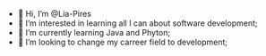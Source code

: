 - 👋 Hi, I’m @Lia-Pires
- 👀 I’m interested in learning all I can about software development;
- 🌱 I’m currently learning Java and Phyton;
- 💞️ I’m looking to change my carreer field to development;

<!---
Lia-Pires/Lia-Pires is a ✨ special ✨ repository because its `README.md` (this file) appears on your GitHub profile.
You can click the Preview link to take a look at your changes.
--->
